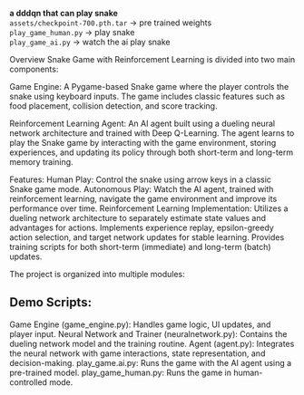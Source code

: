 **a dddqn that can play snake**  
`assets/checkpoint-700.pth.tar` -> pre trained weights  
`play_game_human.py` -> play snake  
`play_game_ai.py` -> watch the ai play snake   

Overview
Snake Game with Reinforcement Learning is divided into two main components:

Game Engine:
A Pygame-based Snake game where the player controls the snake using keyboard inputs. The game includes classic features such as food placement, collision detection, and score tracking.

Reinforcement Learning Agent:
An AI agent built using a dueling neural network architecture and trained with Deep Q-Learning. The agent learns to play the Snake game by interacting with the game environment, storing experiences, and updating its policy through both short-term and long-term memory training.   

Features:
Human Play: Control the snake using arrow keys in a classic Snake game mode.
Autonomous Play: Watch the AI agent, trained with reinforcement learning, navigate the game environment and improve its performance over time.
Reinforcement Learning Implementation: Utilizes a dueling network architecture to separately estimate state values and advantages for actions.
Implements experience replay, epsilon-greedy action selection, and target network updates for stable learning.
Provides training scripts for both short-term (immediate) and long-term (batch) updates.

The project is organized into multiple modules:
## Demo Scripts:
Game Engine (game_engine.py): Handles game logic, UI updates, and player input.
Neural Network and Trainer (neuralnetwork.py): Contains the dueling network model and the training routine.
Agent (agent.py): Integrates the neural network with game interactions, state representation, and decision-making.
play_game.ai.py: Runs the game with the AI agent using a pre-trained model.
play_game_human.py: Runs the game in human-controlled mode.
